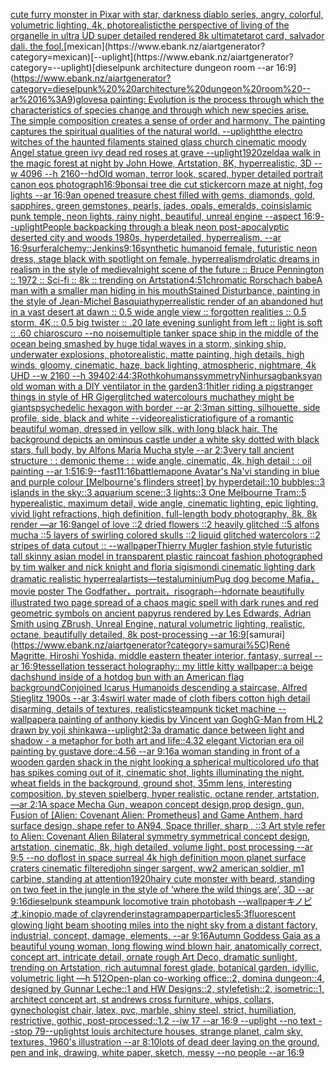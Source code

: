 [cute furry monster in Pixar with star, darkness diablo series, angry, colorful, volumetric lighting, 4k, photorealistic](https://www.ebank.nz/aiartgenerator?category=cute%20furry%20monster%20in%20Pixar%20with%20star%2C%20darkness%20diablo%20series%2C%20angry%2C%20colorful%2C%20volumetric%20lighting%2C%204k%2C%20photorealistic)[the perspective of living of the organelle in ultra UD super detailed rendered 8k ultimate](https://www.ebank.nz/aiartgenerator?category=the%20perspective%20of%20living%20of%20the%20organelle%20in%20ultra%20UD%20super%20detailed%20rendered%208k%20ultimate)[tarot card, salvador dali. the fool.](https://www.ebank.nz/aiartgenerator?category=tarot%20card%2C%20salvador%20dali.%20the%20fool.)[mexican](https://www.ebank.nz/aiartgenerator?category=mexican)[--uplight](https://www.ebank.nz/aiartgenerator?category=--uplight)[dieselpunk  architecture dungeon room --ar 16:9](https://www.ebank.nz/aiartgenerator?category=dieselpunk%20%20architecture%20dungeon%20room%20--ar%2016%3A9)[gloves](https://www.ebank.nz/aiartgenerator?category=gloves)[a painting: Evolution is the process through which the characteristics of species change and through which new species arise. The simple composition creates a sense of order and harmony. The painting captures the spiritual qualities of the natural world. --uplight](https://www.ebank.nz/aiartgenerator?category=a%20painting%3A%20Evolution%20is%20the%20process%20through%20which%20the%20characteristics%20of%20species%20change%20and%20through%20which%20new%20species%20arise.%20The%20simple%20composition%20creates%20a%20sense%20of%20order%20and%20harmony.%20The%20painting%20captures%20the%20spiritual%20qualities%20of%20the%20natural%20world.%20--uplight)[the electro witches of the haunted filaments stained glass church cinematic moody Angel statue green ivy dead red roses at grave --uplight](https://www.ebank.nz/aiartgenerator?category=the%20electro%20witches%20of%20the%20haunted%20filaments%20stained%20glass%20church%20cinematic%20moody%20Angel%20statue%20green%20ivy%20dead%20red%20roses%20at%20grave%20--uplight)[1920](https://www.ebank.nz/aiartgenerator?category=1920)[zelda](https://www.ebank.nz/aiartgenerator?category=zelda)[a walk in the magic forest at night by John Howe, Artstation, 8K, hyperrealistic, 3D --w  4096 --h 2160](https://www.ebank.nz/aiartgenerator?category=a%20walk%20in%20the%20magic%20forest%20at%20night%20by%20John%20Howe%2C%20Artstation%2C%208K%2C%20hyperrealistic%2C%203D%20--w%20%204096%20--h%202160)[--hd](https://www.ebank.nz/aiartgenerator?category=--hd)[Old woman, terror look, scared,  hyper detailed portrait canon eos photograph](https://www.ebank.nz/aiartgenerator?category=Old%20woman%2C%20terror%20look%2C%20scared%2C%20%20hyper%20detailed%20portrait%20canon%20eos%20photograph)[16:9](https://www.ebank.nz/aiartgenerator?category=16%3A9)[bonsai tree die cut sticker](https://www.ebank.nz/aiartgenerator?category=bonsai%20tree%20die%20cut%20sticker)[corn maze at night, fog lights --ar 16:9](https://www.ebank.nz/aiartgenerator?category=corn%20maze%20at%20night%2C%20fog%20lights%20--ar%2016%3A9)[an opened treasure chest filled with gems, diamonds, gold, sapphires, green gemstones, pearls, jades, opals, emeralds, coins](https://www.ebank.nz/aiartgenerator?category=an%20opened%20treasure%20chest%20filled%20with%20gems%2C%20diamonds%2C%20gold%2C%20sapphires%2C%20green%20gemstones%2C%20pearls%2C%20jades%2C%20opals%2C%20emeralds%2C%20coins)[islamic punk temple, neon lights, rainy night, beautiful, unreal engine --aspect 16:9](https://www.ebank.nz/aiartgenerator?category=islamic%20punk%20temple%2C%20neon%20lights%2C%20rainy%20night%2C%20beautiful%2C%20unreal%20engine%20--aspect%2016%3A9)[--uplight](https://www.ebank.nz/aiartgenerator?category=--uplight)[](https://www.ebank.nz/aiartgenerator?category=)[People backpacking through a bleak neon post-apocalyptic deserted city and woods 1980s, hyperdetailed, hyperrealism, --ar 16:9](https://www.ebank.nz/aiartgenerator?category=People%20backpacking%20through%20a%20bleak%20neon%20post-apocalyptic%20deserted%20city%20and%20woods%201980s%2C%20hyperdetailed%2C%20hyperrealism%2C%20--ar%2016%3A9)[surfer](https://www.ebank.nz/aiartgenerator?category=surfer)[alchemy](https://www.ebank.nz/aiartgenerator?category=alchemy)[::](https://www.ebank.nz/aiartgenerator?category=%3A%3A)[Jenkins](https://www.ebank.nz/aiartgenerator?category=Jenkins)[9:16](https://www.ebank.nz/aiartgenerator?category=9%3A16)[synthetic humanoid female, futuristic neon dress, stage black with spotlight on female, hyperrealism](https://www.ebank.nz/aiartgenerator?category=synthetic%20humanoid%20female%2C%20futuristic%20neon%20dress%2C%20stage%20black%20with%20spotlight%20on%20female%2C%20hyperrealism)[drolatic dreams in realism in the style of medieval](https://www.ebank.nz/aiartgenerator?category=drolatic%20dreams%20in%20realism%20in%20the%20style%20of%20medieval)[night scene of the future :: Bruce Pennington :: 1972 :: Sci-fi :: 8k :: trending on Artstation](https://www.ebank.nz/aiartgenerator?category=night%20scene%20of%20the%20future%20%3A%3A%20Bruce%20Pennington%20%3A%3A%201972%20%3A%3A%20Sci-fi%20%3A%3A%208k%20%3A%3A%20trending%20on%20Artstation)[4:5](https://www.ebank.nz/aiartgenerator?category=4%3A5)[1](https://www.ebank.nz/aiartgenerator?category=1)[chromatic Rorschach babe](https://www.ebank.nz/aiartgenerator?category=chromatic%20Rorschach%20babe)[A man with a smaller man hiding in his mouth](https://www.ebank.nz/aiartgenerator?category=A%20man%20with%20a%20smaller%20man%20hiding%20in%20his%20mouth)[Stained Disturbance, painting in the style of Jean-Michel Basquiat](https://www.ebank.nz/aiartgenerator?category=Stained%20Disturbance%2C%20painting%20in%20the%20style%20of%20Jean-Michel%20Basquiat)[hyperrealistic render of an abandoned hut in a vast desert at dawn :: 0.5 wide angle view :: forgotten realities :: 0.5 storm, 4K,:: 0.5 big twister :: .20 late evening sunlight from left :: light is soft :: .60 chiaroscuro  --no noise](https://www.ebank.nz/aiartgenerator?category=hyperrealistic%20render%20of%20an%20abandoned%20hut%20in%20a%20vast%20desert%20at%20dawn%20%3A%3A%200.5%20wide%20angle%20view%20%3A%3A%20forgotten%20realities%20%3A%3A%200.5%20storm%2C%204K%2C%3A%3A%200.5%20big%20twister%20%3A%3A%20.20%20late%20evening%20sunlight%20from%20left%20%3A%3A%20light%20is%20soft%20%3A%3A%20.60%20chiaroscuro%20%20--no%20noise)[multiple tanker space ship in the middle of the ocean being smashed by huge tidal waves in a storm, sinking ship, underwater explosions, photorealistic, matte painting, high details, high winds, gloomy, cinematic, haze, back lighting, atmospheric, nightmare, 4k UHD --w 2160 --h 3940](https://www.ebank.nz/aiartgenerator?category=multiple%20tanker%20space%20ship%20in%20the%20middle%20of%20the%20ocean%20being%20smashed%20by%20huge%20tidal%20waves%20in%20a%20storm%2C%20sinking%20ship%2C%20underwater%20explosions%2C%20photorealistic%2C%20matte%20painting%2C%20high%20details%2C%20high%20winds%2C%20gloomy%2C%20cinematic%2C%20haze%2C%20back%20lighting%2C%20atmospheric%2C%20nightmare%2C%204k%20UHD%20--w%202160%20--h%203940)[2:4](https://www.ebank.nz/aiartgenerator?category=2%3A4)[4:3](https://www.ebank.nz/aiartgenerator?category=4%3A3)[Rothko](https://www.ebank.nz/aiartgenerator?category=Rothko)[humans](https://www.ebank.nz/aiartgenerator?category=humans)[symmetry](https://www.ebank.nz/aiartgenerator?category=symmetry)[Ninhursag](https://www.ebank.nz/aiartgenerator?category=Ninhursag)[banksy](https://www.ebank.nz/aiartgenerator?category=banksy)[an old woman with a DIY ventilator in the garden](https://www.ebank.nz/aiartgenerator?category=an%20old%20woman%20with%20a%20DIY%20ventilator%20in%20the%20garden)[3:1](https://www.ebank.nz/aiartgenerator?category=3%3A1)[hitler riding a pig](https://www.ebank.nz/aiartgenerator?category=hitler%20riding%20a%20pig)[stranger things in style of HR Giger](https://www.ebank.nz/aiartgenerator?category=stranger%20things%20in%20style%20of%20HR%20Giger)[glitched watercolours mucha](https://www.ebank.nz/aiartgenerator?category=glitched%20watercolours%20mucha)[they might be giants](https://www.ebank.nz/aiartgenerator?category=they%20might%20be%20giants)[psychedelic hexagon with border --ar 2:3](https://www.ebank.nz/aiartgenerator?category=psychedelic%20hexagon%20with%20border%20--ar%202%3A3)[man sitting, silhouette, side profile, side, black and white  --video](https://www.ebank.nz/aiartgenerator?category=man%20sitting%2C%20silhouette%2C%20side%20profile%2C%20side%2C%20black%20and%20white%20%20--video)[realistic](https://www.ebank.nz/aiartgenerator?category=realistic)[ratio](https://www.ebank.nz/aiartgenerator?category=ratio)[figure of a romantic beautiful woman, dressed in yellow silk, with long black hair. The background depicts an ominous castle under a white sky dotted with black stars, full body, by Alfons Maria Mucha style --ar 2:3](https://www.ebank.nz/aiartgenerator?category=figure%20of%20a%20romantic%20beautiful%20woman%2C%20dressed%20in%20yellow%20silk%2C%20with%20long%20black%20hair.%20The%20background%20depicts%20an%20ominous%20castle%20under%20a%20white%20sky%20dotted%20with%20black%20stars%2C%20full%20body%2C%20by%20Alfons%20Maria%20Mucha%20style%20--ar%202%3A3)[very tall ancient structure : : demonic theme : : wide angle, cinematic, 4k, high detail : : oil painting --ar 1:5](https://www.ebank.nz/aiartgenerator?category=very%20tall%20ancient%20structure%20%3A%20%3A%20demonic%20theme%20%3A%20%3A%20wide%20angle%2C%20cinematic%2C%204k%2C%20high%20detail%20%3A%20%3A%20oil%20painting%20--ar%201%3A5)[16:9](https://www.ebank.nz/aiartgenerator?category=16%3A9)[--fast](https://www.ebank.nz/aiartgenerator?category=--fast)[11:16](https://www.ebank.nz/aiartgenerator?category=11%3A16)[battlemap](https://www.ebank.nz/aiartgenerator?category=battlemap)[one Avatar's Na'vi standing in blue and purple colour [Melbourne's flinders street] by hyperdetail::10 bubbles::3 islands in the sky::3 aquarium scene::3 lights::3 One Melbourne Tram::5 hyperealistic, maximum detail, wide angle, cinematic lighting, epic lighting, vivid light refractions, high definition, full-length body photography, 8k, 8k render —ar 16:9](https://www.ebank.nz/aiartgenerator?category=one%20Avatar%27s%20Na%27vi%20standing%20in%20blue%20and%20purple%20colour%20%5BMelbourne%27s%20flinders%20street%5D%20by%20hyperdetail%3A%3A10%20bubbles%3A%3A3%20islands%20in%20the%20sky%3A%3A3%20aquarium%20scene%3A%3A3%20lights%3A%3A3%20One%20Melbourne%20Tram%3A%3A5%20hyperealistic%2C%20maximum%20detail%2C%20wide%20angle%2C%20cinematic%20lighting%2C%20epic%20lighting%2C%20vivid%20light%20refractions%2C%20high%20definition%2C%20full-length%20body%20photography%2C%208k%2C%208k%20render%20%E2%80%94ar%2016%3A9)[angel of love ::2 dried flowers ::2 heavily glitched ::5 alfons mucha ::5 layers of swirling colored skulls ::2 liquid glitched watercolors ::2 stripes of data cutout :: --wallpaper](https://www.ebank.nz/aiartgenerator?category=angel%20of%20love%20%3A%3A2%20dried%20flowers%20%3A%3A2%20heavily%20glitched%20%3A%3A5%20alfons%20mucha%20%3A%3A5%20layers%20of%20swirling%20colored%20skulls%20%3A%3A2%20liquid%20glitched%20watercolors%20%3A%3A2%20stripes%20of%20data%20cutout%20%3A%3A%20--wallpaper)[Thierry Mugler fashion style futuristic tall skinny asian model in transparent plastic raincoat fashion photographed by tim walker and nick knight and floria sigismondi cinematic lighting dark dramatic realistic hyperreal](https://www.ebank.nz/aiartgenerator?category=Thierry%20Mugler%20fashion%20style%20futuristic%20tall%20skinny%20asian%20model%20in%20transparent%20plastic%20raincoat%20fashion%20photographed%20by%20tim%20walker%20and%20nick%20knight%20and%20floria%20sigismondi%20cinematic%20lighting%20dark%20dramatic%20realistic%20hyperreal)[artists](https://www.ebank.nz/aiartgenerator?category=artists)[—test](https://www.ebank.nz/aiartgenerator?category=%E2%80%94test)[aluminium](https://www.ebank.nz/aiartgenerator?category=aluminium)[Pug dog become Mafia，movie poster The Godfather，portrait，risograph](https://www.ebank.nz/aiartgenerator?category=Pug%20dog%20become%20Mafia%EF%BC%8Cmovie%20poster%20The%20Godfather%EF%BC%8Cportrait%EF%BC%8Crisograph)[--hd](https://www.ebank.nz/aiartgenerator?category=--hd)[ornate beautifully illustrated two page spread of a chaos magic spell with dark runes and red geometric symbols on ancient papyrus rendered by Les Edwards, Adrian Smith using ZBrush, Unreal Engine, natural volumetric lighting, realistic, octane, beautifully detailed, 8k post-processing --ar 16:9](https://www.ebank.nz/aiartgenerator?category=ornate%20beautifully%20illustrated%20two%20page%20spread%20of%20a%20chaos%20magic%20spell%20with%20dark%20runes%20and%20red%20geometric%20symbols%20on%20ancient%20papyrus%20rendered%20by%20Les%20Edwards%2C%20Adrian%20Smith%20using%20ZBrush%2C%20Unreal%20Engine%2C%20natural%20volumetric%20lighting%2C%20realistic%2C%20octane%2C%20beautifully%20detailed%2C%208k%20post-processing%20--ar%2016%3A9)[samurai\](https://www.ebank.nz/aiartgenerator?category=samurai%5C)[René Magritte, Hiroshi Yoshida, middle eastern theater interior, fantasy, surreal --ar 16:9](https://www.ebank.nz/aiartgenerator?category=Ren%C3%A9%20Magritte%2C%20Hiroshi%20Yoshida%2C%20middle%20eastern%20theater%20interior%2C%20fantasy%2C%20surreal%20--ar%2016%3A9)[tessellation tesseract holography:: my little kitty wallpaper::](https://www.ebank.nz/aiartgenerator?category=tessellation%20tesseract%20holography%3A%3A%20my%20little%20kitty%20wallpaper%3A%3A)[a beige dachshund inside of a hotdog bun with an American flag background](https://www.ebank.nz/aiartgenerator?category=a%20beige%20dachshund%20inside%20of%20a%20hotdog%20bun%20with%20an%20American%20flag%20background)[Conjoined Icarus Humanoids descending a staircase, Alfred Stieglitz 1900s --ar 3:4](https://www.ebank.nz/aiartgenerator?category=Conjoined%20Icarus%20Humanoids%20descending%20a%20staircase%2C%20Alfred%20Stieglitz%201900s%20--ar%203%3A4)[swirl water made of cloth fibers cotton high detail disarming, details of textures, realistic](https://www.ebank.nz/aiartgenerator?category=swirl%20water%20made%20of%20cloth%20fibers%20cotton%20high%20detail%20disarming%2C%20details%20of%20textures%2C%20realistic)[steampunk ticket machine --wallpaper](https://www.ebank.nz/aiartgenerator?category=steampunk%20ticket%20machine%20--wallpaper)[a painting of anthony kiedis by Vincent van Gogh](https://www.ebank.nz/aiartgenerator?category=a%20painting%20of%20anthony%20kiedis%20by%20Vincent%20van%20Gogh)[G-Man from HL2 drawn by yoji shinkawa](https://www.ebank.nz/aiartgenerator?category=G-Man%20from%20HL2%20drawn%20by%20yoji%20shinkawa)[--uplight](https://www.ebank.nz/aiartgenerator?category=--uplight)[2:3](https://www.ebank.nz/aiartgenerator?category=2%3A3)[a dramatic dance between light and shadow - a metaphor for both art and life::4.32 elegant Victorian era oil painting by gustave dore::4.56 --ar 9:16](https://www.ebank.nz/aiartgenerator?category=a%20dramatic%20dance%20between%20light%20and%20shadow%20-%20a%20metaphor%20for%20both%20art%20and%20life%3A%3A4.32%20elegant%20Victorian%20era%20oil%20painting%20by%20gustave%20dore%3A%3A4.56%20--ar%209%3A16)[a woman standing in front of a wooden garden shack in the night looking a spherical multicolored ufo that has spikes coming out of it, cinematic shot, lights illuminating the night, wheat fields in the background, ground shot, 35mm lens, interesting composition, by steven spielberg, hyper realistic, octane render, artstation, —ar 2:1](https://www.ebank.nz/aiartgenerator?category=a%20woman%20standing%20in%20front%20of%20a%20wooden%20garden%20shack%20in%20the%20night%20looking%20a%20spherical%20multicolored%20ufo%20that%20has%20spikes%20coming%20out%20of%20it%2C%20cinematic%20shot%2C%20lights%20illuminating%20the%20night%2C%20wheat%20fields%20in%20the%20background%2C%20ground%20shot%2C%2035mm%20lens%2C%20interesting%20composition%2C%20by%20steven%20spielberg%2C%20hyper%20realistic%2C%20octane%20render%2C%20artstation%2C%20%E2%80%94ar%202%3A1)[A space Mecha Gun,  weapon concept design,prop design, gun, Fusion of [Alien: Covenant Alien: Prometheus] and Game Anthem,  hard surface design,   shape refer to AN94,   Space thriller, sharp , ::3  Art style refer to Alien: Covenant Alien   Bilateral symmetry       symmetrical   concept design,  artstation, cinematic,  8k, high detailed,  volume light,  post processing    --ar 9:5   --no dof](https://www.ebank.nz/aiartgenerator?category=A%20space%20Mecha%20Gun%2C%20%20weapon%20concept%20design%2Cprop%20design%2C%20gun%2C%20Fusion%20of%20%5BAlien%3A%20Covenant%20Alien%3A%20Prometheus%5D%20and%20Game%20Anthem%2C%20%20hard%20surface%20design%2C%20%20%20shape%20refer%20to%20AN94%2C%20%20%20Space%20thriller%2C%20sharp%20%2C%20%3A%3A3%20%20Art%20style%20refer%20to%20Alien%3A%20Covenant%20Alien%20%20%20Bilateral%20symmetry%20%20%20%20%20%20%20symmetrical%20%20%20concept%20design%2C%20%20artstation%2C%20cinematic%2C%20%208k%2C%20high%20detailed%2C%20%20volume%20light%2C%20%20post%20processing%20%20%20%20--ar%209%3A5%20%20%20--no%20dof)[lost in space surreal 4k high definition moon planet surface craters cinematic filtered](https://www.ebank.nz/aiartgenerator?category=lost%20in%20space%20surreal%204k%20high%20definition%20moon%20planet%20surface%20craters%20cinematic%20filtered)[john singer sargent, ww2 american soldier, m1 carbine, standing at attention](https://www.ebank.nz/aiartgenerator?category=john%20singer%20sargent%2C%20ww2%20american%20soldier%2C%20m1%20carbine%2C%20standing%20at%20attention)[1920](https://www.ebank.nz/aiartgenerator?category=1920)[hairy cute monster with beard, standing on two feet in the jungle in the style of ‘where the wild things are’, 3D --ar 9:16](https://www.ebank.nz/aiartgenerator?category=hairy%20cute%20monster%20with%20beard%2C%20standing%20on%20two%20feet%20in%20the%20jungle%20in%20the%20style%20of%20%E2%80%98where%20the%20wild%20things%20are%E2%80%99%2C%203D%20--ar%209%3A16)[dieselpunk steampunk locomotive train photobash --wallpaper](https://www.ebank.nz/aiartgenerator?category=dieselpunk%20steampunk%20locomotive%20train%20photobash%20--wallpaper)[キノピオ,kinopio,made of clay](https://www.ebank.nz/aiartgenerator?category=%E3%82%AD%E3%83%8E%E3%83%94%E3%82%AA%2Ckinopio%2Cmade%20of%20clay)[render](https://www.ebank.nz/aiartgenerator?category=render)[instagram](https://www.ebank.nz/aiartgenerator?category=instagram)[paper](https://www.ebank.nz/aiartgenerator?category=paper)[particles](https://www.ebank.nz/aiartgenerator?category=particles)[5:3](https://www.ebank.nz/aiartgenerator?category=5%3A3)[fluorescent glowing light beam shooting miles into the night sky from a distant factory, industrial, concept, damage, elements, --ar 9:16](https://www.ebank.nz/aiartgenerator?category=fluorescent%20glowing%20light%20beam%20shooting%20miles%20into%20the%20night%20sky%20from%20a%20distant%20factory%2C%20industrial%2C%20concept%2C%20damage%2C%20elements%2C%20--ar%209%3A16)[Autumn Goddess Gaia as a beautiful young woman, long flowing wind blown hair, anatomically correct, concept art, intricate detail, ornate rough Art Deco, dramatic sunlight, trending on Artstation, rich autumnal forest glade, botanical garden, idyllic, volumetric light —h 512](https://www.ebank.nz/aiartgenerator?category=Autumn%20Goddess%20Gaia%20as%20a%20beautiful%20young%20woman%2C%20long%20flowing%20wind%20blown%20hair%2C%20anatomically%20correct%2C%20concept%20art%2C%20intricate%20detail%2C%20ornate%20rough%20Art%20Deco%2C%20dramatic%20sunlight%2C%20trending%20on%20Artstation%2C%20rich%20autumnal%20forest%20glade%2C%20botanical%20garden%2C%20idyllic%2C%20volumetric%20light%20%E2%80%94h%20512)[Open-plan co-working office::2, domina dungeon::4, designed by Gunnar Leche::1 and HW Designs::2, stylefetish::2, isometric::1, architect concept art, st andrews cross furniture, whips, collars, gynechologist chair, latex, pvc, marble, shiny steel, strict, humiliation, restrictive, gothic, post-processed::1.2 --iw 17 --ar 16:9 --uplight --no text --stop 79](https://www.ebank.nz/aiartgenerator?category=Open-plan%20co-working%20office%3A%3A2%2C%20domina%20dungeon%3A%3A4%2C%20designed%20by%20Gunnar%20Leche%3A%3A1%20and%20HW%20Designs%3A%3A2%2C%20stylefetish%3A%3A2%2C%20isometric%3A%3A1%2C%20architect%20concept%20art%2C%20st%20andrews%20cross%20furniture%2C%20whips%2C%20collars%2C%20gynechologist%20chair%2C%20latex%2C%20pvc%2C%20marble%2C%20shiny%20steel%2C%20strict%2C%20humiliation%2C%20restrictive%2C%20gothic%2C%20post-processed%3A%3A1.2%20--iw%2017%20--ar%2016%3A9%20--uplight%20--no%20text%20--stop%2079)[--uplight](https://www.ebank.nz/aiartgenerator?category=--uplight)[st louis architecture houses, strange planet, calm sky, textures, 1960's illustration --ar 8:10](https://www.ebank.nz/aiartgenerator?category=st%20louis%20architecture%20houses%2C%20strange%20planet%2C%20calm%20sky%2C%20textures%2C%201960%27s%20illustration%20--ar%208%3A10)[lots of dead deer laying on the ground, pen and ink, drawing, white paper, sketch, messy --no people --ar 16:9](https://www.ebank.nz/aiartgenerator?category=lots%20of%20dead%20deer%20laying%20on%20the%20ground%2C%20pen%20and%20ink%2C%20drawing%2C%20white%20paper%2C%20sketch%2C%20messy%20--no%20people%20--ar%2016%3A9)
